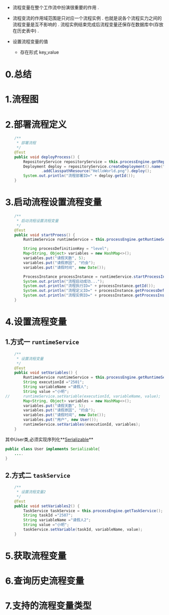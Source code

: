 * 流程变量在整个工作流中扮演很重要的作用 .

* 流程变流的作用域范围是只对应一个流程实例 . 也就是说各个流程实力之间的流程变量是互不影响的 . 流程实例结束完成后流程变量还保存在数据库中(存放在历史表中) .

* 设置流程变量的值
  * 存在形式  key_value

# 0.总结

# 1.流程图

# 2.部署流程定义

```java
	/**
	 * 部署流程
	 */
	@Test
	public void deployProcess() {
		RepositoryService repositoryService = this.processEngine.getRepositoryService();
		Deployment deploy = repositoryService.createDeployment().name("请假流程").addClasspathResource("HelloWorld.bpmn")
				.addClasspathResource("HelloWorld.png").deploy();
		System.out.println("流程部署ID=" + deploy.getId());
	}
```



# 3.启动流程设置流程变量

```java
	/**
	 * 启动流程设置流程变量
	 */
	@Test
	public void startProess() {
		RuntimeService runtimeService = this.processEngine.getRuntimeService();

		String processDefinitionKey = "level";
		Map<String, Object> variables = new HashMap<>();
		variables.put("请假天数", 5);
		variables.put("请假原因", "约会");
		variables.put("请假时间", new Date());

		ProcessInstance processInstance = runtimeService.startProcessInstanceByKey(processDefinitionKey, variables);
		System.out.println("流程启动成功...");
		System.out.println("流程执行ID=" + processInstance.getId());
		System.out.println("流程定义ID=" + processInstance.getProcessDefinitionId());
		System.out.println("流程实例ID=" + processInstance.getProcessInstanceId());
	}
```



# 4.设置流程变量

## 1.方式一 `runtimeService`

```java
	/**
	 * 设置流程变量
	 */
	@Test
	public void setVariables() {
		RuntimeService runtimeService = this.processEngine.getRuntimeService();
		String executionId ="2501";
		String variableName ="请假人";
		String value ="小明";
//		runtimeService.setVariable(executionId, variableName, value);
		Map<String, Object> variables = new HashMap<>();
		variables.put("请假天数", 5);
		variables.put("请假原因", "约会");
		variables.put("请假时间", new Date());
		variables.put("用户", new User());
		runtimeService.setVariables(executionId, variables);
	}
```

其中User类,必须实现序列化**<u>Serializable</u>**

```java
public class User implements Serializable{
    ....
}
```

## 2.方式二 `taskService`

```java
	/**
	 * 设置流程变量2
	 */
	@Test
	public void setVariables2() {
		TaskService taskService = this.processEngine.getTaskService();
		String taskId ="2507";
		String variableName ="请假人2";
		String value ="小明";
		taskService.setVariable(taskId, variableName, value);
	}
```



# 5.获取流程变量

# 6.查询历史流程变量

# 7.支持的流程变量类型

